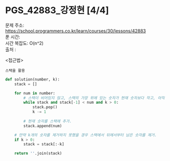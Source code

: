 # PGS_42883_강정현 [4/4] </br>
문제 주소: https://school.programmers.co.kr/learn/courses/30/lessons/42883 </br>
푼 시간:  </br>
시간 복잡도: O(n^2) </br>
출처 : 

<접근법>
```
스택을 활용
```


```python
def solution(number, k):
    stack = []

    for num in number:
        # 스택이 비어있지 않고, 스택의 가장 위에 있는 숫자가 현재 숫자보다 작고, 아직 제거할 수 있는 숫자가 남았을 경우 스택에서 숫자를 제거.
        while stack and stack[-1] < num and k > 0:
            stack.pop()
            k -= 1
        
        # 현재 숫자를 스택에 추가.
        stack.append(num)

    # 만약 k개의 숫자를 제거하지 못했을 경우 스택에서 뒤에서부터 남은 숫자를 제거.
    if k > 0:
        stack = stack[:-k]

    return ''.join(stack)
```
